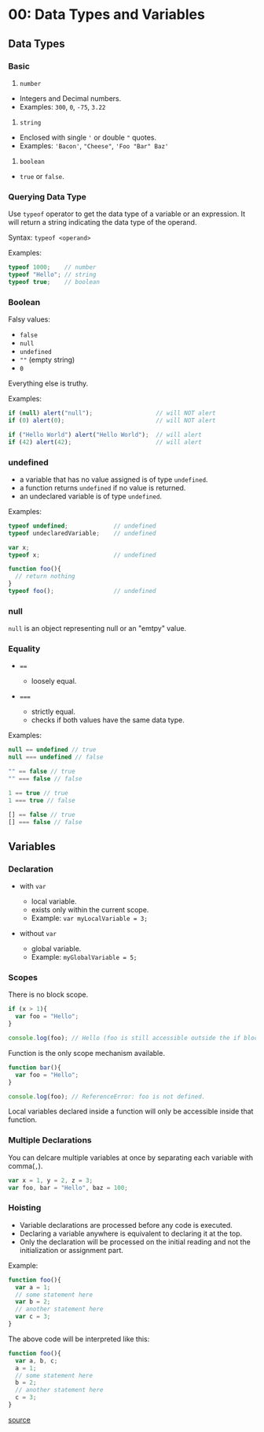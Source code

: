 # 00: Data Types and Variables

## Data Types

### Basic
1. `number`
  - Integers and Decimal numbers.
  - Examples: `300`, `0`, `-75`, `3.22`

1. `string`
  - Enclosed with single `'` or double `"` quotes.
  - Examples: `'Bacon'`, `"Cheese"`, `'Foo "Bar" Baz'`

1. `boolean`
  - `true` or `false`.

### Querying Data Type

Use `typeof` operator to get the data type of a variable or an expression. It will return a string indicating the data type of the operand.

Syntax: `typeof <operand>`

Examples:
```js
typeof 1000;    // number
typeof "Hello"; // string
typeof true;    // boolean
```

### Boolean

Falsy values:
- `false`
- `null`
- `undefined`
- `""` (empty string)
- `0`

Everything else is truthy.

Examples:
```js
if (null) alert("null");                  // will NOT alert
if (0) alert(0);                          // will NOT alert

if ("Hello World") alert("Hello World");  // will alert
if (42) alert(42);                        // will alert
```

### undefined

- a variable that has no value assigned is of type `undefined`.
- a function returns `undefined` if no value is returned.
- an undeclared variable is of type `undefined`.

Examples:
```js
typeof undefined;             // undefined
typeof undeclaredVariable;    // undefined

var x;
typeof x;                     // undefined

function foo(){
  // return nothing
}
typeof foo();                 // undefined
```

### null

`null` is an object representing null or an "emtpy" value.


### Equality

- `==`
  - loosely equal.
  
- `===`
  - strictly equal.
  - checks if both values have the same data type.

Examples:
```js
null == undefined // true
null === undefined // false

"" == false // true
"" === false // false

1 == true // true
1 === true // false

[] == false // true
[] === false // false
````

## Variables

### Declaration
- with `var`
  - local variable.
  - exists only within the current scope.
  - Example: `var myLocalVariable = 3;`
  
- without `var`
  - global variable.
  - Example: `myGlobalVariable = 5;`

### Scopes

There is no block scope.
```js
if (x > 1){
  var foo = "Hello";
}

console.log(foo); // Hello (foo is still accessible outside the if block)
```

Function is the only scope mechanism available.
```js
function bar(){
  var foo = "Hello";
}

console.log(foo); // ReferenceError: foo is not defined.
```

Local variables declared inside a function will only be accessible inside that function.

### Multiple Declarations

You can delcare multiple variables at once by separating each variable with comma(`,`).

```js
var x = 1, y = 2, z = 3;
var foo, bar = "Hello", baz = 100;
```

### Hoisting
- Variable declarations are processed before any code is executed.
- Declaring a variable anywhere is equivalent to declaring it at the top.
- Only the declaration will be processed on the initial reading and not the initialization or assignment part.

Example:
```js
function foo(){
  var a = 1;
  // some statement here
  var b = 2;
  // another statement here
  var c = 3;
}
```

The above code will be interpreted like this:
```js
function foo(){
  var a, b, c;
  a = 1;
  // some statement here
  b = 2;
  // another statement here
  c = 3;
}
```

[source](http://code.tutsplus.com/tutorials/javascript-hoisting-explained--net-15092)
